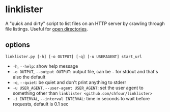 # linklister

A "quick and dirty" script to list files on an HTTP server by crawling through file listings.
Useful for [open directories](https://www.reddit.com/r/opendirectories/).

## options

`linklister.py [-h] [-o OUTPUT] [-q] [-u USERAGENT] start_url`

* `-h`, `--help`: show help message
* `-o OUTPUT`, `--output OUTPUT`: output file, can be `-` for stdout and that's also the default
* `-q`, `--quiet`: be quiet and don't print anything to stderr
* `-u USER_AGENT`, `--user-agent USER_AGENT`: set the user agent to something other than `linklister <github.com/chfour/linklister>`
* `-i INTERVAL`, `--interval INTERVAL`: time in seconds to wait before requests, default is 0.1 sec
